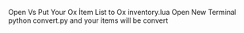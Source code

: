 Open Vs 
Put Your Ox İtem List to Ox inventory.lua
Open New Terminal
python convert.py
and your items will be convert
